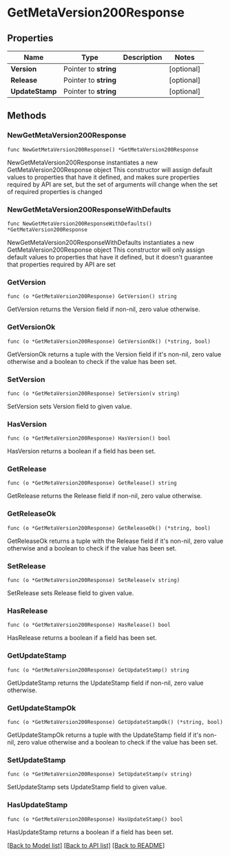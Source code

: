 # GetMetaVersion200Response

## Properties

Name | Type | Description | Notes
------------ | ------------- | ------------- | -------------
**Version** | Pointer to **string** |  | [optional] 
**Release** | Pointer to **string** |  | [optional] 
**UpdateStamp** | Pointer to **string** |  | [optional] 

## Methods

### NewGetMetaVersion200Response

`func NewGetMetaVersion200Response() *GetMetaVersion200Response`

NewGetMetaVersion200Response instantiates a new GetMetaVersion200Response object
This constructor will assign default values to properties that have it defined,
and makes sure properties required by API are set, but the set of arguments
will change when the set of required properties is changed

### NewGetMetaVersion200ResponseWithDefaults

`func NewGetMetaVersion200ResponseWithDefaults() *GetMetaVersion200Response`

NewGetMetaVersion200ResponseWithDefaults instantiates a new GetMetaVersion200Response object
This constructor will only assign default values to properties that have it defined,
but it doesn't guarantee that properties required by API are set

### GetVersion

`func (o *GetMetaVersion200Response) GetVersion() string`

GetVersion returns the Version field if non-nil, zero value otherwise.

### GetVersionOk

`func (o *GetMetaVersion200Response) GetVersionOk() (*string, bool)`

GetVersionOk returns a tuple with the Version field if it's non-nil, zero value otherwise
and a boolean to check if the value has been set.

### SetVersion

`func (o *GetMetaVersion200Response) SetVersion(v string)`

SetVersion sets Version field to given value.

### HasVersion

`func (o *GetMetaVersion200Response) HasVersion() bool`

HasVersion returns a boolean if a field has been set.

### GetRelease

`func (o *GetMetaVersion200Response) GetRelease() string`

GetRelease returns the Release field if non-nil, zero value otherwise.

### GetReleaseOk

`func (o *GetMetaVersion200Response) GetReleaseOk() (*string, bool)`

GetReleaseOk returns a tuple with the Release field if it's non-nil, zero value otherwise
and a boolean to check if the value has been set.

### SetRelease

`func (o *GetMetaVersion200Response) SetRelease(v string)`

SetRelease sets Release field to given value.

### HasRelease

`func (o *GetMetaVersion200Response) HasRelease() bool`

HasRelease returns a boolean if a field has been set.

### GetUpdateStamp

`func (o *GetMetaVersion200Response) GetUpdateStamp() string`

GetUpdateStamp returns the UpdateStamp field if non-nil, zero value otherwise.

### GetUpdateStampOk

`func (o *GetMetaVersion200Response) GetUpdateStampOk() (*string, bool)`

GetUpdateStampOk returns a tuple with the UpdateStamp field if it's non-nil, zero value otherwise
and a boolean to check if the value has been set.

### SetUpdateStamp

`func (o *GetMetaVersion200Response) SetUpdateStamp(v string)`

SetUpdateStamp sets UpdateStamp field to given value.

### HasUpdateStamp

`func (o *GetMetaVersion200Response) HasUpdateStamp() bool`

HasUpdateStamp returns a boolean if a field has been set.


[[Back to Model list]](../README.md#documentation-for-models) [[Back to API list]](../README.md#documentation-for-api-endpoints) [[Back to README]](../README.md)


